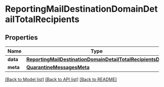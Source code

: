 # ReportingMailDestinationDomainDetailTotalRecipients

## Properties
Name | Type | Description | Notes
------------ | ------------- | ------------- | -------------
**data** | [**ReportingMailDestinationDomainDetailTotalRecipientsData**](ReportingMailDestinationDomainDetailTotalRecipientsData.md) |  | [optional] 
**meta** | [**QuarantineMessagesMeta**](QuarantineMessagesMeta.md) |  | [optional] 

[[Back to Model list]](../README.md#documentation-for-models) [[Back to API list]](../README.md#documentation-for-api-endpoints) [[Back to README]](../README.md)

